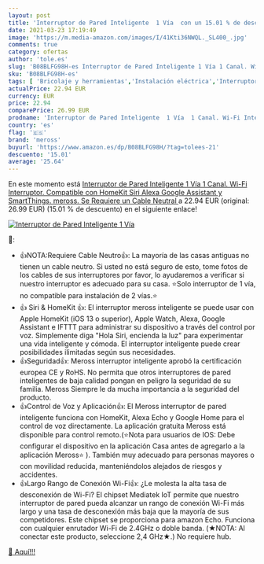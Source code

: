 ```yaml
---
layout: post
title: 'Interruptor de Pared Inteligente  1 Vía  con un 15.01 % de descuento'
date: 2021-03-23 17:19:49
image: 'https://m.media-amazon.com/images/I/41Kti36NWQL._SL400_.jpg'
comments: true
category: ofertas
author: 'tole.es'
slug: 'B08BLFG98H-es Interruptor de Pared Inteligente 1 Vía 1 Canal. Wi-Fi...'
sku: 'B08BLFG98H-es'
tags: [ 'Bricolaje y herramientas','Instalación eléctrica','Interruptores y reguladores de luz','Reguladores de intensidad','alexa','meross', ]
actualPrice: 22.94 EUR
currency: EUR
price: 22.94
comparePrice: 26.99 EUR
prodname: 'Interruptor de Pared Inteligente  1 Vía  1 Canal. Wi-Fi Interruptor. Compatible con HomeKit Siri  Alexa  Google Assistant y SmartThings. meross.  Se Requiere un Cable Neutral '
country: 'es'
flag: '🇪🇸'
brand: 'meross'
buyurl: 'https://www.amazon.es/dp/B08BLFG98H/?tag=tolees-21'
descuento: '15.01'
average: '25.64'
---
```


En este momento está [Interruptor de Pared Inteligente  1 Vía  1 Canal. Wi-Fi Interruptor. Compatible con HomeKit Siri  Alexa  Google Assistant y SmartThings. meross.  Se Requiere un Cable Neutral ](https://www.amazon.es/dp/B08BLFG98H/?tag=tolees-21) a 22.94 EUR (original: 26.99 EUR) (15.01 %  de descuento) en el siguiente enlace!

[![Interruptor de Pared Inteligente  1 Vía ](https://m.media-amazon.com/images/I/41Kti36NWQL._SL400_.jpg)](https://www.amazon.es/dp/B08BLFG98H/?tag=tolees-21)

🔎:

- 👍NOTA:Requiere Cable Neutro👍: La mayoría de las casas antiguas no tienen un cable neutro. Si usted no está seguro de esto, tome fotos de los cables de sus interruptores por favor, lo ayudaremos a verificar si nuestro interruptor es adecuado para su casa. ⭐Solo interruptor de 1 vía, no compatible para instalación de 2 vías.⭐
- 👍 Siri & HomeKit 👍: El interruptor meross inteligente se puede usar con Apple HomeKit (iOS 13 o superior), Apple Watch, Alexa, Google Assistant e IFTTT para administrar su dispositivo a través del control por voz. Simplemente diga "Hola Siri, encienda la luz" para experimentar una vida inteligente y cómoda. El interruptor inteligente puede crear posibilidades ilimitadas según sus necesidades.
- 👍Seguridad👍: Meross interruptor inteligente aprobó la certificación europea CE y RoHS. No permita que otros interruptores de pared inteligentes de baja calidad pongan en peligro la seguridad de su familia. Meross Siempre le da mucha importancia a la seguridad del producto.
- 👍Control de Voz y Aplicación👍: El Meross interruptor de pared inteligente funciona con HomeKit, Alexa Echo y Google Home para el control de voz directamente. La aplicación gratuita Meross está disponible para control remoto.(⭐Nota para usuarios de IOS: Debe configurar el dispositivo en la aplicación Casa antes de agregarlo a la aplicación Meross⭐ ). También muy adecuado para personas mayores o con movilidad reducida, manteniéndolos alejados de riesgos y accidentes.
- 👍Largo Rango de Conexión Wi-Fi👍: ¿Le molesta la alta tasa de desconexión de Wi-Fi? El chipset Mediatek IoT permite que nuestro interruptor de pared pueda alcanzar un rango de conexión Wi-Fi más largo y una tasa de desconexión más baja que la mayoría de sus competidores. Este chipset se proporciona para amazon Echo. Funciona con cualquier enrutador Wi-Fi de 2.4GHz o doble banda. (★NOTA: Al conectar este producto, seleccione 2,4 GHz★.) No requiere hub.

[🛒 Aquí!!!](https://www.amazon.es/dp/B08BLFG98H/?tag=tolees-21)
